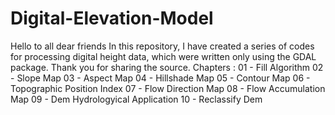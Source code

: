 # Digital-Elevation-Model

Hello to all dear friends
In this repository, I have created a series of codes for processing digital height data, which were written only using the GDAL package.
Thank you for sharing the source.
Chapters : 
01 - Fill Algorithm
02 - Slope Map
03 - Aspect Map
04 - Hillshade Map
05 - Contour Map
06 - Topographic Position Index
07 - Flow Direction Map
08 - Flow Accumulation Map
09 - Dem Hydrologyical Application
10 - Reclassify Dem

